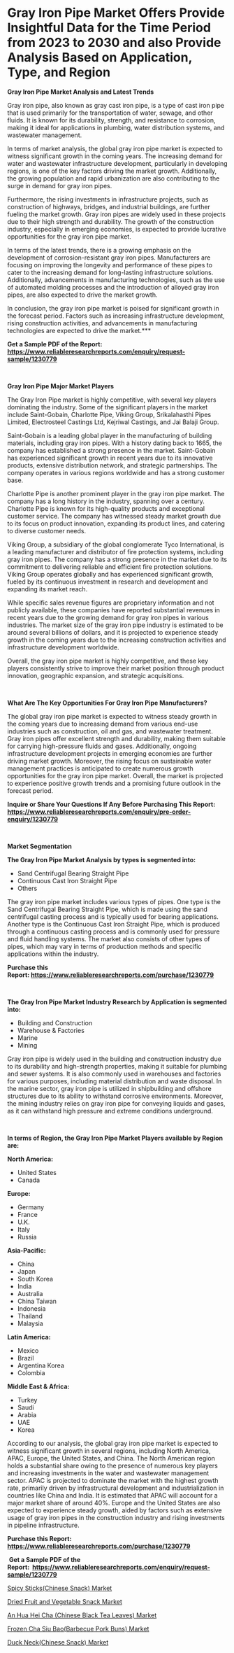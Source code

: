 <p><h1>Gray Iron Pipe Market Offers Provide Insightful Data for the Time Period from 2023 to 2030 and also Provide Analysis Based on Application, Type, and Region</h1></p><p><strong>Gray Iron Pipe Market Analysis and Latest Trends</strong></p>
<p><p>Gray iron pipe, also known as gray cast iron pipe, is a type of cast iron pipe that is used primarily for the transportation of water, sewage, and other fluids. It is known for its durability, strength, and resistance to corrosion, making it ideal for applications in plumbing, water distribution systems, and wastewater management.</p><p>In terms of market analysis, the global gray iron pipe market is expected to witness significant growth in the coming years. The increasing demand for water and wastewater infrastructure development, particularly in developing regions, is one of the key factors driving the market growth. Additionally, the growing population and rapid urbanization are also contributing to the surge in demand for gray iron pipes.</p><p>Furthermore, the rising investments in infrastructure projects, such as construction of highways, bridges, and industrial buildings, are further fueling the market growth. Gray iron pipes are widely used in these projects due to their high strength and durability. The growth of the construction industry, especially in emerging economies, is expected to provide lucrative opportunities for the gray iron pipe market.</p><p>In terms of the latest trends, there is a growing emphasis on the development of corrosion-resistant gray iron pipes. Manufacturers are focusing on improving the longevity and performance of these pipes to cater to the increasing demand for long-lasting infrastructure solutions. Additionally, advancements in manufacturing technologies, such as the use of automated molding processes and the introduction of alloyed gray iron pipes, are also expected to drive the market growth.</p><p>In conclusion, the gray iron pipe market is poised for significant growth in the forecast period. Factors such as increasing infrastructure development, rising construction activities, and advancements in manufacturing technologies are expected to drive the market.***</p></p>
<p><strong>Get a Sample PDF of the Report:&nbsp; <a href="https://www.reliableresearchreports.com/enquiry/request-sample/1230779">https://www.reliableresearchreports.com/enquiry/request-sample/1230779</a></strong></p>
<p>&nbsp;</p>
<p><strong>Gray Iron Pipe Major Market Players</strong></p>
<p><p>The Gray Iron Pipe market is highly competitive, with several key players dominating the industry. Some of the significant players in the market include Saint-Gobain, Charlotte Pipe, Viking Group, Srikalahasthi Pipes Limited, Electrosteel Castings Ltd, Kejriwal Castings, and Jai Balaji Group. </p><p>Saint-Gobain is a leading global player in the manufacturing of building materials, including gray iron pipes. With a history dating back to 1665, the company has established a strong presence in the market. Saint-Gobain has experienced significant growth in recent years due to its innovative products, extensive distribution network, and strategic partnerships. The company operates in various regions worldwide and has a strong customer base.</p><p>Charlotte Pipe is another prominent player in the gray iron pipe market. The company has a long history in the industry, spanning over a century. Charlotte Pipe is known for its high-quality products and exceptional customer service. The company has witnessed steady market growth due to its focus on product innovation, expanding its product lines, and catering to diverse customer needs.</p><p>Viking Group, a subsidiary of the global conglomerate Tyco International, is a leading manufacturer and distributor of fire protection systems, including gray iron pipes. The company has a strong presence in the market due to its commitment to delivering reliable and efficient fire protection solutions. Viking Group operates globally and has experienced significant growth, fueled by its continuous investment in research and development and expanding its market reach.</p><p>While specific sales revenue figures are proprietary information and not publicly available, these companies have reported substantial revenues in recent years due to the growing demand for gray iron pipes in various industries. The market size of the gray iron pipe industry is estimated to be around several billions of dollars, and it is projected to experience steady growth in the coming years due to the increasing construction activities and infrastructure development worldwide.</p><p>Overall, the gray iron pipe market is highly competitive, and these key players consistently strive to improve their market position through product innovation, geographic expansion, and strategic acquisitions.</p></p>
<p>&nbsp;</p>
<p><strong>What Are The Key Opportunities For Gray Iron Pipe Manufacturers?</strong></p>
<p><p>The global gray iron pipe market is expected to witness steady growth in the coming years due to increasing demand from various end-use industries such as construction, oil and gas, and wastewater treatment. Gray iron pipes offer excellent strength and durability, making them suitable for carrying high-pressure fluids and gases. Additionally, ongoing infrastructure development projects in emerging economies are further driving market growth. Moreover, the rising focus on sustainable water management practices is anticipated to create numerous growth opportunities for the gray iron pipe market. Overall, the market is projected to experience positive growth trends and a promising future outlook in the forecast period.</p></p>
<p><strong>Inquire or Share Your Questions If Any Before Purchasing This Report: <a href="https://www.reliableresearchreports.com/enquiry/pre-order-enquiry/1230779">https://www.reliableresearchreports.com/enquiry/pre-order-enquiry/1230779</a></strong></p>
<p>&nbsp;</p>
<p><strong>Market Segmentation</strong></p>
<p><strong>The Gray Iron Pipe Market Analysis by types is segmented into:</strong></p>
<p><ul><li>Sand Centrifugal Bearing Straight Pipe</li><li>Continuous Cast Iron Straight Pipe</li><li>Others</li></ul></p>
<p><p>The gray iron pipe market includes various types of pipes. One type is the Sand Centrifugal Bearing Straight Pipe, which is made using the sand centrifugal casting process and is typically used for bearing applications. Another type is the Continuous Cast Iron Straight Pipe, which is produced through a continuous casting process and is commonly used for pressure and fluid handling systems. The market also consists of other types of pipes, which may vary in terms of production methods and specific applications within the industry.</p></p>
<p><strong>Purchase this Report:&nbsp;<a href="https://www.reliableresearchreports.com/purchase/1230779">https://www.reliableresearchreports.com/purchase/1230779</a></strong></p>
<p>&nbsp;</p>
<p><strong>The Gray Iron Pipe Market Industry Research by Application is segmented into:</strong></p>
<p><ul><li>Building and Construction</li><li>Warehouse & Factories</li><li>Marine</li><li>Mining</li></ul></p>
<p><p>Gray iron pipe is widely used in the building and construction industry due to its durability and high-strength properties, making it suitable for plumbing and sewer systems. It is also commonly used in warehouses and factories for various purposes, including material distribution and waste disposal. In the marine sector, gray iron pipe is utilized in shipbuilding and offshore structures due to its ability to withstand corrosive environments. Moreover, the mining industry relies on gray iron pipe for conveying liquids and gases, as it can withstand high pressure and extreme conditions underground.</p></p>
<p>&nbsp;</p>
<p><strong>In terms of Region, the Gray Iron Pipe Market Players available by Region are:</strong></p>
<p>
    <p> <strong> North America: </strong>
        <ul>
            <li>United States</li>
            <li>Canada</li>
        </ul>
        </p> 
    <p> <strong> Europe: </strong>
        <ul>
            <li>Germany</li>
            <li>France</li>
            <li>U.K.</li>
            <li>Italy</li>
            <li>Russia</li>
        </ul>
        </p> 
    <p> <strong> Asia-Pacific: </strong>
        <ul>
            <li>China</li>
            <li>Japan</li>
            <li>South Korea</li>
            <li>India</li>
            <li>Australia</li>
            <li>China Taiwan</li>
            <li>Indonesia</li>
            <li>Thailand</li>
            <li>Malaysia</li>
        </ul>
        </p> 
    <p> <strong> Latin America: </strong>
        <ul>
            <li>Mexico</li>
            <li>Brazil</li>
            <li>Argentina Korea</li>
            <li>Colombia</li>
        </ul>
        </p> 
    <p> <strong> Middle East & Africa: </strong>
        <ul>
            <li>Turkey</li>
            <li>Saudi</li>
            <li>Arabia</li>
            <li>UAE</li>
            <li>Korea</li>
        </ul>
    </p>
    </p>
<p><p>According to our analysis, the global gray iron pipe market is expected to witness significant growth in several regions, including North America, APAC, Europe, the United States, and China. The North American region holds a substantial share owing to the presence of numerous key players and increasing investments in the water and wastewater management sector. APAC is projected to dominate the market with the highest growth rate, primarily driven by infrastructural development and industrialization in countries like China and India. It is estimated that APAC will account for a major market share of around 40%. Europe and the United States are also expected to experience steady growth, aided by factors such as extensive usage of gray iron pipes in the construction industry and rising investments in pipeline infrastructure.</p></p>
<p><strong>Purchase this Report: <a href="https://www.reliableresearchreports.com/purchase/1230779">https://www.reliableresearchreports.com/purchase/1230779</a></strong></p>
<p>&nbsp;<strong>Get a Sample PDF of the Report:&nbsp;&nbsp;<a href="https://www.reliableresearchreports.com/enquiry/request-sample/1230779">https://www.reliableresearchreports.com/enquiry/request-sample/1230779</a></strong></p>
<p><strong></strong></p>
<p><p><a href="https://medium.com/@suryayadavrp23/spicy-sticks-chinese-snack-market-focuses-on-market-share-size-and-projected-forecast-till-2030-ce9ef258b7ba">Spicy Sticks(Chinese Snack) Market</a></p><p><a href="https://medium.com/@nayanmongiarp23/dried-fruit-and-vegetable-snack-market-trends-forecast-and-competitive-analysis-to-2030-38741f4b8639">Dried Fruit and Vegetable Snack Market</a></p><p><a href="https://medium.com/@ishankishanrp23/an-hua-hei-cha-chinese-black-tea-leaves-market-share-evolution-and-market-growth-trends-2023-2030-71de2331cafe">An Hua Hei Cha (Chinese Black Tea Leaves) Market</a></p><p><a href="https://medium.com/@subhamgillrp23/frozen-cha-siu-bao-barbecue-pork-buns-market-furnishes-information-on-market-share-market-trends-6cd9200fe8e6">Frozen Cha Siu Bao(Barbecue Pork Buns) Market</a></p><p><a href="https://medium.com/@klrahulrp23/duck-neck-chinese-snack-market-share-evolution-and-market-growth-trends-2023-2030-a6a7baea9480">Duck Neck(Chinese Snack) Market</a></p></p>